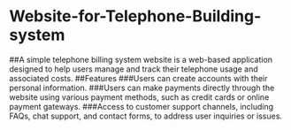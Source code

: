 # Website-for-Telephone-Building-system
##A simple telephone billing system website is a web-based application designed to help users manage and track their telephone usage and associated costs.
##Features
###Users can create accounts with their personal information.
###Users can make payments directly through the website using various payment methods, such as credit cards or online payment gateways.
###Access to customer support channels, including FAQs, chat support, and contact forms, to address user inquiries or issues.
